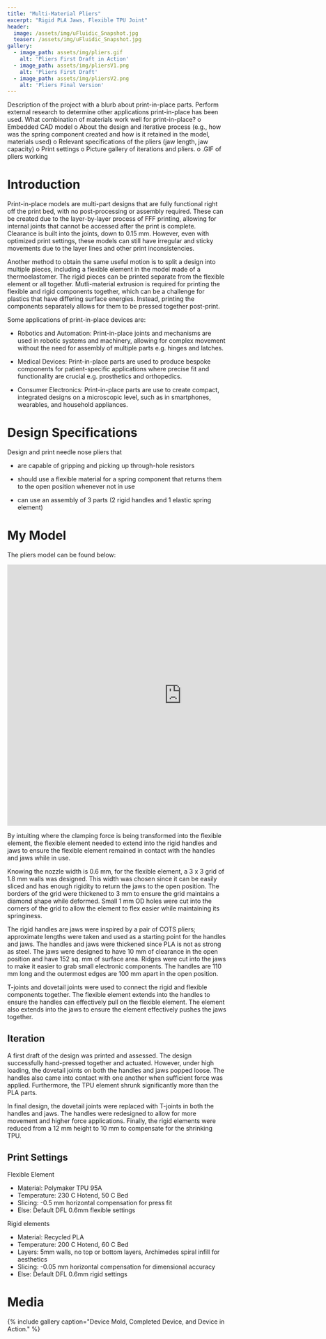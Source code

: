 ```yaml
---
title: "Multi-Material Pliers"
excerpt: "Rigid PLA Jaws, Flexible TPU Joint"
header:
  image: /assets/img/uFluidic_Snapshot.jpg
  teaser: /assets/img/uFluidic_Snapshot.jpg
gallery:
  - image_path: assets/img/pliers.gif
    alt: 'Pliers First Draft in Action'
  - image_path: assets/img/pliersV1.png
    alt: 'Pliers First Draft'
  - image_path: assets/img/pliersV2.png
    alt: 'Pliers Final Version'
---
```


Description of the project with a blurb about print-in-place parts. Perform external
research to determine other applications print-in-place has been used. What
combination of materials work well for print-in-place?
o Embedded CAD model
o About the design and iterative process (e.g., how was the spring component
created and how is it retained in the model, materials used)
o Relevant specifications of the pliers (jaw length, jaw capacity)
o Print settings
o Picture gallery of iterations and pliers.
o .GIF of pliers working


# Introduction

Print-in-place models are multi-part designs that are fully functional right off
the print bed, with no post-processing or assembly required. These can be created
due to the layer-by-layer process of FFF printing, allowing for internal joints
that cannot be accessed after the print is complete. Clearance is built into the
joints, down to 0.15 mm. However, even with optimized print settings, these models
can still have irregular and sticky movements due to the layer lines and other
print inconsistencies.  

Another method to obtain the same useful motion is to
split a design into multiple pieces, including a flexible element in the model
made of a thermoelastomer. The rigid pieces can be printed separate from the flexible
element or all together. Mutli-material extrusion is required for printing the
flexible and rigid components together, which can be a challenge for plastics that
have differing surface energies. Instead, printing the components separately allows
for them to be pressed together post-print.  

Some applications of print-in-place devices are:  

- Robotics and Automation: Print-in-place joints and mechanisms are used
in robotic systems and machinery, allowing for complex movement without the need
for assembly of multiple parts e.g. hinges and latches.

- Medical Devices: Print-in-place parts are used to produce bespoke components
for patient-specific applications where precise fit and functionality are crucial
e.g. prosthetics and orthopedics.

- Consumer Electronics: Print-in-place parts are use to create compact, integrated
designs on a microscopic level, such as in smartphones, wearables, and household
appliances.

# Design Specifications

Design and print needle nose pliers that

- are capable of gripping and picking up through-hole resistors

- should use a flexible material for a spring component that returns them to the open
position whenever not in use

- can use an assembly of 3 parts (2 rigid handles and 1 elastic spring element)

# My Model

The pliers model can be found below:

<iframe src="https://vanderbilt643.autodesk360.com/g/shares/SH512d4QTec90decfa6e5778a2a2a2e09eea?mode=embed" width="800" height="600" allowfullscreen="true" webkitallowfullscreen="true" mozallowfullscreen="true"  frameborder="0"></iframe>

By intuiting where the clamping force is being transformed into the flexible element,
the flexible element needed to extend into the rigid handles and jaws to ensure
the flexible element remained in contact with the handles and jaws while in use.

Knowing the nozzle width is 0.6 mm, for the flexible element, a 3 x 3 grid of
1.8 mm walls was designed. This width was chosen since it can be easily sliced
and has enough rigidity to return the jaws to the open position. The borders of
the grid were thickened to 3 mm to ensure the grid maintains a diamond shape while
deformed. Small 1 mm OD holes were cut into the corners of the grid to allow the
element to flex easier while maintaining its springiness.

The rigid handles are jaws were inspired by a pair of COTS pliers; approximate
lengths were taken and used as a starting point for the handles and jaws. The
handles and jaws were thickened since PLA is not as strong as steel. The jaws
were designed to have 10 mm of clearance in the open position and have 152 sq. mm
of surface area. Ridges were cut into the jaws to make it easier to grab small
electronic components. The handles are 110 mm long and the outermost edges are
100 mm apart in the open position.

T-joints and dovetail joints were used to connect the rigid and flexible components
together. The flexible element extends into the handles to ensure the handles can
effectively pull on the flexible element. The element also extends into the jaws
to ensure the element effectively pushes the jaws together.

## Iteration

A first draft of the design was printed and assessed. The design successfully
hand-pressed together and actuated. However, under high loading, the dovetail
joints on both the handles and jaws popped loose. The handles also came into
contact with one another when sufficient force was applied. Furthermore, the TPU element
shrunk significantly more than the PLA parts.

In final design, the dovetail joints were replaced with T-joints in both the
handles and jaws. The handles were redesigned to allow for more movement and
higher force applications. Finally, the rigid elements were reduced from a 12 mm
height to 10 mm to compensate for the shrinking TPU.

## Print Settings

Flexible Element

- Material: Polymaker TPU 95A
- Temperature: 230 C Hotend, 50 C Bed
- Slicing: -0.5 mm horizontal compensation for press fit
- Else: Default DFL 0.6mm flexible settings

Rigid elements

- Material: Recycled PLA
- Temperature: 200 C Hotend, 60 C Bed
- Layers: 5mm walls, no top or bottom layers, Archimedes spiral infill for aesthetics
- Slicing: -0.05 mm horizontal compensation for dimensional accuracy
- Else: Default DFL 0.6mm rigid settings

# Media

{% include gallery caption="Device Mold, Completed Device, and Device in Action." %}
